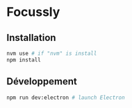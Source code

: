# Focussly

## Installation

```bash
nvm use # if "nvm" is install
npm install
```

## Développement

```bash
npm run dev:electron # launch Electron
```
